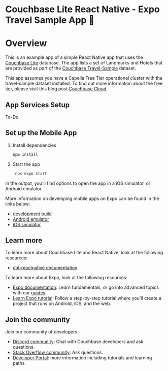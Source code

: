 # Couchbase Lite React Native - Expo Travel Sample App 👋

# Overview

This is an example app of a simple React Native app that uses the [Couchbase Lite](https://www.couchbase.com/products/lite) database. The app lists a set of Landmarks and Hotels that are provided as part of the [Couchbase Travel-Sample](https://docs.couchbase.com/cloud/get-started/run-first-queries.html) dataset. 

This app assumes you have a Capella Free Tier operational cluster with the travel-sample dataset installed.  To find out more information about the free tier, please visit this blog post [Couchbase Cloud](https://www.couchbase.com/blog/free-tier-capella-dev-available/).

## App Services Setup
To-Do

## Set up the Mobile App 

1. Install dependencies

   ```bash
   npm install
   ```

2. Start the app

   ```bash
    npx expo start
   ```

In the output, you'll find options to open the app in a iOS simulator, or Android emulator.

More Information on developing mobile apps on Expo can be found in the links below:
- [development build](https://docs.expo.dev/develop/development-builds/introduction/)
- [Android emulator](https://docs.expo.dev/workflow/android-studio-emulator/)
- [iOS simulator](https://docs.expo.dev/workflow/ios-simulator/)

## Learn more

To learn more about Couchbase Lite and React Native, look at the following resources:
- [cbl-reactnative documentation](https://cbl-reactnative.dev/)

To learn more about Expo, look at the following resources:
- [Expo documentation](https://docs.expo.dev/): Learn fundamentals, or go into advanced topics with our [guides](https://docs.expo.dev/guides).
- [Learn Expo tutorial](https://docs.expo.dev/tutorial/introduction/): Follow a step-by-step tutorial where you'll create a project that runs on Android, iOS, and the web.

## Join the community

Join our community of developers 

- [Discord community](https://bit.ly/3NbK5vg): Chat with Couchbase developers and ask questions.
- [Stack Overflow community](https://stackoverflow.com/tags/couchbase/info/): Ask questions.
- [Developer Portal](https://www.couchbase.com/developer): more information including tutorials and learning paths. 

